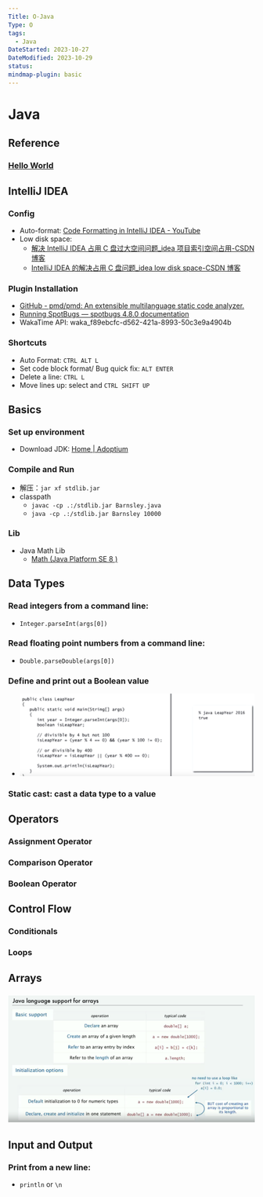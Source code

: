 ```yaml
---
Title: O-Java
Type: O
tags:
  - Java
DateStarted: 2023-10-27
DateModified: 2023-10-29
status:
mindmap-plugin: basic
---
```


# Java

## Reference

### [Hello World](https://introcs.cs.princeton.edu/java/11hello/)

## IntelliJ IDEA

### Config

- Auto-format: [Code Formatting in IntelliJ IDEA - YouTube](https://www.youtube.com/watch?v=vjVWjocENLg&t=118s)
- Low disk space:
  - [解决 IntelliJ IDEA 占用 C 盘过大空间问题\_idea 项目索引空间占用-CSDN 博客](https://blog.csdn.net/weixin_44449518/article/details/103334235?spm=1001.2101.3001.6661.1&utm_medium=distribute.pc_relevant_t0.none-task-blog-2%7Edefault%7ECTRLIST%7ERate-1-103334235-blog-111880716.235%5Ev38%5Epc_relevant_anti_t3_base&depth_1-utm_source=distribute.pc_relevant_t0.none-task-blog-2%7Edefault%7ECTRLIST%7ERate-1-103334235-blog-111880716.235%5Ev38%5Epc_relevant_anti_t3_base&utm_relevant_index=1)
  - [IntelliJ IDEA 的解决占用 C 盘问题\_idea low disk space-CSDN 博客](https://blog.csdn.net/qq_37279783/article/details/111880716)

### Plugin Installation

- [GitHub - pmd/pmd: An extensible multilanguage static code analyzer.](https://github.com/pmd/pmd)
- [Running SpotBugs — spotbugs 4.8.0 documentation](https://spotbugs.readthedocs.io/en/latest/running.html)
- WakaTime API: waka_f89ebcfc-d562-421a-8993-50c3e9a4904b

### Shortcuts

- Auto Format: `CTRL ALT L`
- Set code block format/ Bug quick fix: `ALT ENTER`
- Delete a line: `CTRL L`
- Move lines up: select and `CTRL SHIFT UP`

## Basics

### Set up environment

- Download JDK: [Home | Adoptium](https://adoptium.net/)

### Compile and Run

- 解压：`jar xf stdlib.jar`
- classpath
  - `javac -cp .:/stdlib.jar Barnsley.java`
  - `java -cp .:/stdlib.jar Barnsley 10000`

### Lib

- Java Math Lib
  - [Math (Java Platform SE 8 )](https://docs.oracle.com/javase/8/docs/api/java/lang/Math.html)

## Data Types

### Read integers from a command line:

- `Integer.parseInt(args[0])`

### Read floating point numbers from a command line:

- `Double.parseDouble(args[0])`

### Define and print out a Boolean value

- ![](z-Assets/O-Java-Boolean.png)

### Static cast: cast a data type to a value

## Operators

### Assignment Operator

### Comparison Operator

### Boolean Operator

## Control Flow

### Conditionals

### Loops

## Arrays

### ![](z-Assets/O-Java-Array.png)

## Input and Output

### Print from a new line:

- `println` or `\n`
